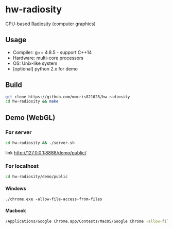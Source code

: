 # hw-radiosity #

CPU-based [Radiosity](https://en.wikipedia.org/wiki/Radiosity_(computer_graphics)) (computer graphics)

## Usage ##

* Compiler: g++ 4.8.5 - support C++14
* Hardware: multi-core processors
* OS: Unix-like system
* [optional] python 2.x for demo

## Build ##

```bash
git clone https://github.com/morris821028/hw-radiosity
cd hw-radiosity && make
```

## Demo (WebGL) ##


### For server ###

```bash
cd hw-radiosity && ./server.sh
```

link http://127.0.0.1:8888/demo/public/

### For localhost ###

```bash
cd hw-radiosity/demo/public
```

#### Windows ####

```
./chrome.exe -allow-file-access-from-files
```

#### Macbook ####

```bash
/Applications/Google Chrome.app/Contests/MacOS/Google Chrome -allow-file-access-from-files
```

